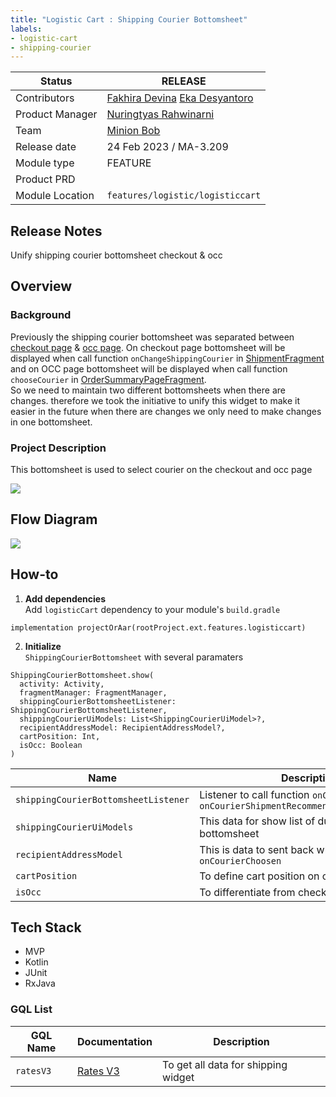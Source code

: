 ```yaml
---
title: "Logistic Cart : Shipping Courier Bottomsheet"
labels:
- logistic-cart
- shipping-courier
---
```


<!--left header table-->
| **Status**      | ​<!--start status:GREEN-->RELEASE<!--end status-->                                                                                                                                                              |
|-----------------|-----------------------------------------------------------------------------------------------------------------------------------------------------------------------------------------------------------------|
| Contributors    | ​[Fakhira Devina](https://tokopedia.atlassian.net/wiki/people/61077e53b704b40068e80a8e?ref=confluence) ​[Eka Desyantoro](https://tokopedia.atlassian.net/wiki/people/6283196bd9ddcc006e9c7a85?ref=confluence) ​ |
| Product Manager | [Nuringtyas Rahwinarni](https://tokopedia.atlassian.net/wiki/people/5f58b98ed2c77e0075ac9865?ref=confluence)                                                                                                    |
| Team            | [Minion Bob](https://tokopedia.atlassian.net/people/team/2373d8a6-1afc-4f2a-aa7a-63855c273051)                                                                                                                  |
| Release date    | ​24 Feb 2023 / ​<!--start status:GREY-->MA-3.209<!--end status-->                                                                                                                                               |
| Module type     | ​<!--start status:YELLOW-->FEATURE<!--end status-->                                                                                                                                                             |
| Product PRD     |                                                                                                                                                                                                                 |
| Module Location | `features/logistic/logisticcart`                                                                                                                                                                                |

<!--toc-->
  
## Release Notes

<!--start expand:ETA 24 Feb 2023 (MA-3.209)-->
Unify shipping courier bottomsheet checkout & occ
<!--end expand-->

## Overview

### Background

Previously the shipping courier bottomsheet was separated between [checkout page](https://tokopedia.atlassian.net/wiki/spaces/PA/pages/1426720585/Checkout) & [occ page](https://tokopedia.atlassian.net/wiki/spaces/PA/pages/1412564357/One+Click+Checkout). On checkout page bottomsheet will be displayed when call function `onChangeShippingCourier` in [ShipmentFragment](https://github.com/tokopedia/android-tokopedia-core/blob/release/features/transaction/checkout/src/main/java/com/tokopedia/checkout/view/ShipmentFragment.java) and on OCC page bottomsheet will be displayed when call function `chooseCourier` in [OrderSummaryPageFragment](https://github.com/tokopedia/android-tokopedia-core/blob/release/features/transaction/oneclickcheckout/src/main/java/com/tokopedia/oneclickcheckout/order/view/OrderSummaryPageFragment.kt).  
So we need to maintain two different bottomsheets when there are changes. therefore we took the initiative to unify this widget to make it easier in the future when there are changes we only need to make changes in one bottomsheet.  


### Project Description

This bottomsheet is used to select courier on the checkout and occ page  


![](https://docs-android.tokopedia.net/images/docs/logisticcart/shippingcourierbottomsheet/project_description.png)

## Flow Diagram

![](https://docs-android.tokopedia.net/images/docs/logisticcart/shippingcourierbottomsheet/shipping_courier_drawio.png)

## How-to

1. **Add dependencies**  
Add `logisticCart` dependency to your module's `build.gradle`



```
implementation projectOrAar(rootProject.ext.features.logisticcart)
```
2. **Initialize**  
`ShippingCourierBottomsheet` with several paramaters



```
ShippingCourierBottomsheet.show(
  activity: Activity,
  fragmentManager: FragmentManager,
  shippingCourierBottomsheetListener: ShippingCourierBottomsheetListener,
  shippingCourierUiModels: List<ShippingCourierUiModel>?,
  recipientAddressModel: RecipientAddressModel?,
  cartPosition: Int,
  isOcc: Boolean
)
```



| **Name** | **Description** |
| --- | --- |
| `shippingCourierBottomsheetListener` | Listener to call function `onCourierChoosen` & `onCourierShipmentRecommendationCloseClicked` |
| `shippingCourierUiModels` | This data for show list of duration on bottomsheet |
| `recipientAddressModel` | This is data to sent back when call function `onCourierChoosen` |
| `cartPosition` | To define cart position on checkout page |
| `isOcc` | To differentiate from checkout or occ |

## Tech Stack

- MVP
- Kotlin
- JUnit
- RxJava

### GQL List



| **GQL Name** | **Documentation** | **Description** |
| --- | --- | --- |
| `ratesV3` | ​[Rates V3](https://tokopedia.atlassian.net/wiki/spaces/LG/pages/567279712/Rates+V3)  | To get all data for shipping widget |